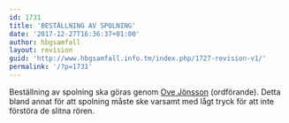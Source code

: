 ```yaml
---
id: 1731
title: 'BESTÄLLNING AV SPOLNING'
date: '2017-12-27T16:36:37+01:00'
author: hbgsamfall
layout: revision
guid: 'http://www.hbgsamfall.info.tm/index.php/1727-revision-v1/'
permalink: '/?p=1731'
---
```


Beställning av spolning ska göras genom [Ove Jönsson](http://www.hbgsamfall.win/index.php/information-2/kontakt/) (ordförande). Detta bland annat för att spolning måste ske varsamt med lågt tryck för att inte förstöra de slitna rören.